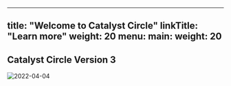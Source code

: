 
---
title: "Welcome to Catalyst Circle"
linkTitle: "Learn more"
weight: 20
menu:
  main:
    weight: 20
---

## Catalyst Circle Version 3

![2022-04-04](https://user-images.githubusercontent.com/25156451/161571356-784152e5-9f04-4786-99d3-44b92d567c20.png)


